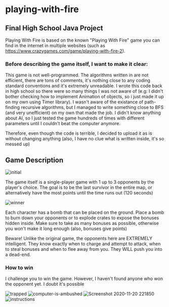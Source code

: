 # playing-with-fire #
## Final High School Java Project ##

Playing With Fire is based on the known "Playing With Fire" game you can find in the internet in multiple websites (such as https://www.crazygames.com/game/playing-with-fire-2).

### Before describing the game itself, I want to make it clear:
This game is not well-programmed. The algorithms written in are not efficient, there are tons of comments, it's nothing close to any coding standard conventions and it's extremely unreadable.
I wrote this code back in high school so there were so many things I was not aware of (e.g: I didn't bother checking how to implement Animation of objects, so i just made it up on my own using Timer library). 
I wasn't aware of the existance of path-finding recursive algorithms, but I managed to write something close to BFS (and very unefficient) on my own that made the job. 
I didn't know anything about AI, so I just tested the game hundreds of times with different parameters until I couldn't beat the computer anymore.

Therefore, even though the code is terrible, I decided to upload it as is without changing anything (also, I have no clue what is written inside, it's so messed up)

## Game Description

![initial](https://user-images.githubusercontent.com/74790003/99846453-0171ac80-2b7f-11eb-88d0-77c59263091a.png)

The game itself is a single-player game with 1 up to 3 opponents by the player's choice.
The goal is to be the last survivor in the entire map, or alternatively have the most points until the time runs out (120 seconds)

![winner](https://user-images.githubusercontent.com/74790003/99846465-06cef700-2b7f-11eb-81f6-d979e6288df5.png)

Each character has a bomb that can be placed on the ground.
Place a bomb to burn down your opponents or to explode crates to expose the bonuses hidden inside.
Make sure to take as many bonuses as possible, otherwise you won't make it long enough (also, bonuses give points)

Beware! Unlike the original game, the opponents here are EXTREMELY intelligent. They know exactly when to charge and attempt to attack, when to steal bonuses and when to flee away from you. They WILL push you into a dead-end.

### How to win ###
I challenge you to win the game. However, I haven't found anyone who won the opponent yet. I doubt it's possible

![trapped](https://user-images.githubusercontent.com/74790003/99846461-059dca00-2b7f-11eb-958f-23915a2c505c.png)
![computer-is-ambushed](https://user-images.githubusercontent.com/74790003/99846447-fdde2580-2b7e-11eb-9762-7e876ede324b.png)
![Screenshot 2020-11-20 221850](https://user-images.githubusercontent.com/74790003/99846458-046c9d00-2b7f-11eb-9358-a48fbf5daf18.png)
![instructions](https://user-images.githubusercontent.com/74790003/99846457-02a2d980-2b7f-11eb-8c8c-d5c608540195.png)

